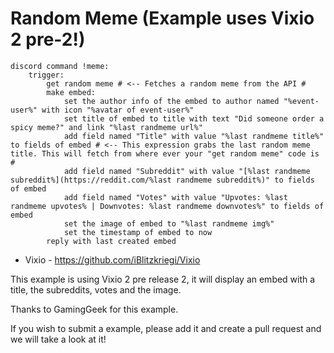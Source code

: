 # Random Meme (Example uses Vixio 2 pre-2!)

```
discord command !meme:
	trigger:
		get random meme # <-- Fetches a random meme from the API #
		make embed:
			set the author info of the embed to author named "%event-user%" with icon "%avatar of event-user%"
			set title of embed to title with text "Did someone order a spicy meme?" and link "%last randmeme url%"
			add field named "Title" with value "%last randmeme title%" to fields of embed # <-- This expression grabs the last random meme title. This will fetch from where ever your "get random meme" code is #
			add field named "Subreddit" with value "[%last randmeme subreddit%](https://reddit.com/%last randmeme subreddit%)" to fields of embed
			add field named "Votes" with value "Upvotes: %last randmeme upvotes% | Downvotes: %last randmeme downvotes%" to fields of embed
			set the image of embed to "%last randmeme img%"
			set the timestamp of embed to now
		reply with last created embed
```

* Vixio - https://github.com/iBlitzkriegi/Vixio

This example is using Vixio 2 pre release 2, it will display an embed with a title, the subreddits, votes and the image.

Thanks to GamingGeek for this example.

If you wish to submit a example, please add it and create a pull request and we will take a look at it!
